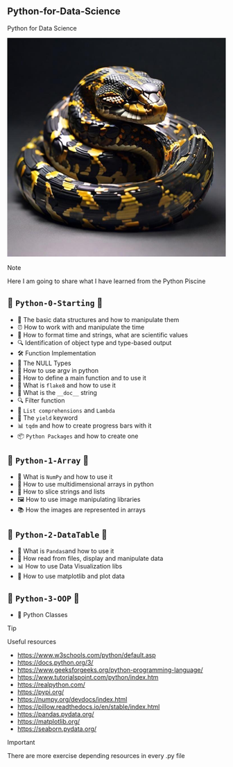 ## Python-for-Data-Science
Python for Data Science

![](python.jpg)

> [!NOTE]
> Here I am going to share what I have learned from the Python Piscine

##  🐍 `Python-0-Starting` 🐍
-   🔧 The basic data structures and how to manipulate them
-   ⏰ How to work with and manipulate the time
-   📅 How to format time and strings, what are scientific values
-   🔍 Identification of object type and type-based output
-   🛠️ Function Implementation
-   🚫 The NULL Types
-   🔧 How to use argv in python
-   🏁 How to define a main function and to use it
-   👀 What is `flake8` and how to use it
-   📝 What is the `__doc__` string
-   🔍 Filter function
-   🔄 `List comprehensions` and `Lambda`
-   🌱 The `yield` keyword
-   📊 `tqdm` and how to create progress bars with it
-   📦 `Python Packages` and how to create one

##  🐍 `Python-1-Array` 🐍
-   🎲 What is `NumPy` and how to use it
-   📐 How to use multidimensional arrays in python
-   🔪 How to slice strings and lists
-   🖼️ How to use image manipulating libraries
-   📚 How the images are represented in arrays

##  🐍 `Python-2-DataTable` 🐍
-   🐼 What is `Pandas`and how to use it
-   📄 How read from files, display and manipulate data
-   📊 How to use Data Visualization libs
-   🔢 How to use matplotlib and plot data

##  🐍 `Python-3-OOP` 🐍
-   🏫 Python Classes
> [!TIP]
> Useful resources

- https://www.w3schools.com/python/default.asp
- https://docs.python.org/3/
- https://www.geeksforgeeks.org/python-programming-language/
- https://www.tutorialspoint.com/python/index.htm
- https://realpython.com/
- https://pypi.org/
- https://numpy.org/devdocs/index.html
- https://pillow.readthedocs.io/en/stable/index.html
- https://pandas.pydata.org/
- https://matplotlib.org/
- https://seaborn.pydata.org/

> [!IMPORTANT]
> There are more exercise depending resources in every .py file
